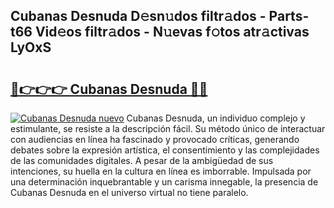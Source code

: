 ## Cubanas Desnuda D𝚎sn𝚞dos filtr𝚊dos - Parts-t66 Vid𝚎os filtr𝚊dos - N𝚞evas f𝚘tos atr𝚊ctivas LyOxS

# <h2><a href="http://mbbgvm.tromn.icu/?c=Cubanas+Desnuda">🔗👉👉👉 Cubanas Desnuda 🔗🔗</a></h2>

[![Cubanas Desnuda nuevo](https://i.imgur.com/pEAQMta.gif)](http://mbbgvm.tromn.icu/?c=Cubanas+Desnuda)
Cubanas Desnuda, un individuo complejo y estimulante, se resiste a la descripción fácil. Su método único de interactuar con audiencias en línea ha fascinado y provocado críticas, generando debates sobre la expresión artística, el consentimiento y las complejidades de las comunidades digitales. A pesar de la ambigüedad de sus intenciones, su huella en la cultura en línea es imborrable. Impulsada por una determinación inquebrantable y un carisma innegable, la presencia de Cubanas Desnuda en el universo virtual no tiene paralelo.
